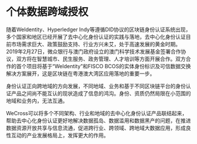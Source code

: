 # 个体数据跨域授权

随着WeIdentity、Hyperledger Indy等遵循DID协议的区块链身份认证系统出现，多个国家和地区已经开展了去中心化身份认证的实践与落地，去中心化身份认证目前市场需求巨大、政策鼓励支持、行业方兴未艾，处于高速发展的黄金时期。2019年2月27日，微众银行与澳门政府设立的澳门科学技术发展基金签署合作协议，双方将在智慧城市、民生服务、政务管理、人才培训等方面开展合作。双方合作的首个项目将基于“WeIdentity”和FISCO BCOS的实体身份标识及可信数据交换解决方案展开，这是区块链在粤港澳大湾区应用落地的重要一步。

身份认证正向跨地域的方向发展，不同地域、业务和基于不同区块链平台的身份认证产品之间尚不能互认的现状造成了信息的鸿沟。身份、资质仍然局限在小范围的地域和业务内，无法互通。

WeCross可以将多个不同架构、行业和地域的去中心化身份认证产品联结起来，帮助去中心化身份认证更好地解决数据孤岛、数据滥用和数据黑产的问题，在推进数据资源开放共享与信息流通，促进跨行业、跨领域、跨地域大数据应用，形成良性互动的产业发展格局上，发挥更大的作用。

